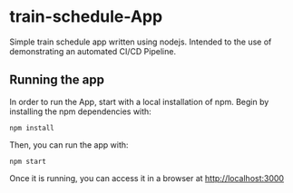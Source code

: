 # train-schedule-App

Simple train schedule app written using nodejs. Intended to the use of demonstrating an automated CI/CD Pipeline.

## Running the app

In order to run the App, start with a local installation of npm. Begin by installing the npm dependencies with:

    npm install

Then, you can run the app with:

    npm start

Once it is running, you can access it in a browser at [http://localhost:3000](http://localhost:3000)
